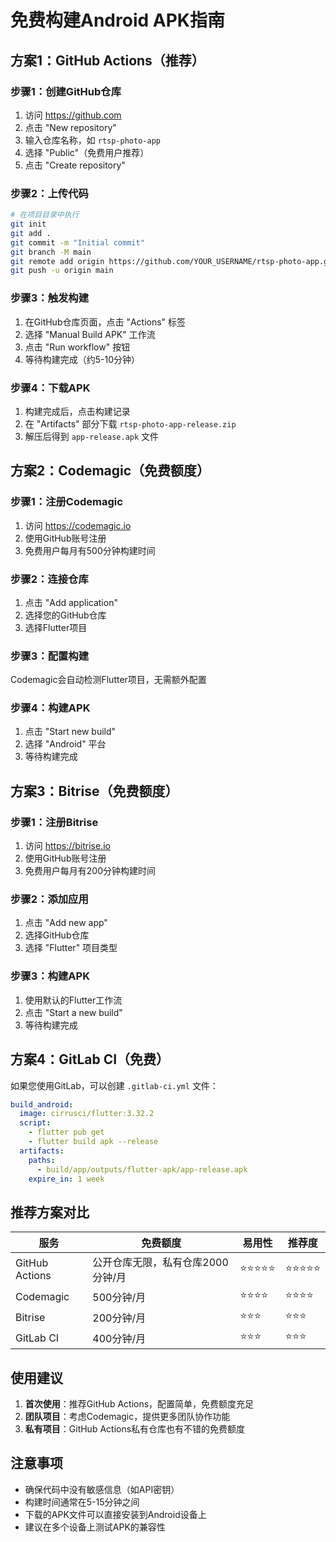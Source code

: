 # 免费构建Android APK指南

## 方案1：GitHub Actions（推荐）

### 步骤1：创建GitHub仓库
1. 访问 https://github.com
2. 点击 "New repository"
3. 输入仓库名称，如 `rtsp-photo-app`
4. 选择 "Public"（免费用户推荐）
5. 点击 "Create repository"

### 步骤2：上传代码
```bash
# 在项目目录中执行
git init
git add .
git commit -m "Initial commit"
git branch -M main
git remote add origin https://github.com/YOUR_USERNAME/rtsp-photo-app.git
git push -u origin main
```

### 步骤3：触发构建
1. 在GitHub仓库页面，点击 "Actions" 标签
2. 选择 "Manual Build APK" 工作流
3. 点击 "Run workflow" 按钮
4. 等待构建完成（约5-10分钟）

### 步骤4：下载APK
1. 构建完成后，点击构建记录
2. 在 "Artifacts" 部分下载 `rtsp-photo-app-release.zip`
3. 解压后得到 `app-release.apk` 文件

## 方案2：Codemagic（免费额度）

### 步骤1：注册Codemagic
1. 访问 https://codemagic.io
2. 使用GitHub账号注册
3. 免费用户每月有500分钟构建时间

### 步骤2：连接仓库
1. 点击 "Add application"
2. 选择您的GitHub仓库
3. 选择Flutter项目

### 步骤3：配置构建
Codemagic会自动检测Flutter项目，无需额外配置

### 步骤4：构建APK
1. 点击 "Start new build"
2. 选择 "Android" 平台
3. 等待构建完成

## 方案3：Bitrise（免费额度）

### 步骤1：注册Bitrise
1. 访问 https://bitrise.io
2. 使用GitHub账号注册
3. 免费用户每月有200分钟构建时间

### 步骤2：添加应用
1. 点击 "Add new app"
2. 选择GitHub仓库
3. 选择 "Flutter" 项目类型

### 步骤3：构建APK
1. 使用默认的Flutter工作流
2. 点击 "Start a new build"
3. 等待构建完成

## 方案4：GitLab CI（免费）

如果您使用GitLab，可以创建 `.gitlab-ci.yml` 文件：

```yaml
build_android:
  image: cirrusci/flutter:3.32.2
  script:
    - flutter pub get
    - flutter build apk --release
  artifacts:
    paths:
      - build/app/outputs/flutter-apk/app-release.apk
    expire_in: 1 week
```

## 推荐方案对比

| 服务 | 免费额度 | 易用性 | 推荐度 |
|------|----------|--------|--------|
| GitHub Actions | 公开仓库无限，私有仓库2000分钟/月 | ⭐⭐⭐⭐⭐ | ⭐⭐⭐⭐⭐ |
| Codemagic | 500分钟/月 | ⭐⭐⭐⭐ | ⭐⭐⭐⭐ |
| Bitrise | 200分钟/月 | ⭐⭐⭐ | ⭐⭐⭐ |
| GitLab CI | 400分钟/月 | ⭐⭐⭐ | ⭐⭐⭐ |

## 使用建议

1. **首次使用**：推荐GitHub Actions，配置简单，免费额度充足
2. **团队项目**：考虑Codemagic，提供更多团队协作功能
3. **私有项目**：GitHub Actions私有仓库也有不错的免费额度

## 注意事项

- 确保代码中没有敏感信息（如API密钥）
- 构建时间通常在5-15分钟之间
- 下载的APK文件可以直接安装到Android设备上
- 建议在多个设备上测试APK的兼容性 